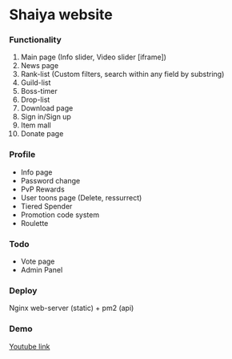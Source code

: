 # Shaiya website

### Functionality
1. Main page (Info slider, Video slider [iframe])
2. News page
3. Rank-list (Custom filters, search within any field by substring)
4. Guild-list
5. Boss-timer
6. Drop-list
7. Download page
8. Sign in/Sign up
9. Item mall
10. Donate page

### Profile
- Info page
- Password change
- PvP Rewards
- User toons page (Delete, ressurrect)
- Tiered Spender
- Promotion code system
- Roulette

### Todo
- Vote page
- Admin Panel

### Deploy
Nginx web-server (static) + pm2 (api)

### Demo
[Youtube link](https://www.youtube.com/watch?v=Mk5C8oKOzbs)
